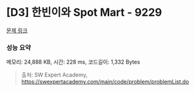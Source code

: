 # [D3] 한빈이와 Spot Mart - 9229 

[문제 링크](https://swexpertacademy.com/main/code/problem/problemDetail.do?contestProbId=AW8Wj7cqbY0DFAXN) 

### 성능 요약

메모리: 24,888 KB, 시간: 228 ms, 코드길이: 1,332 Bytes



> 출처: SW Expert Academy, https://swexpertacademy.com/main/code/problem/problemList.do